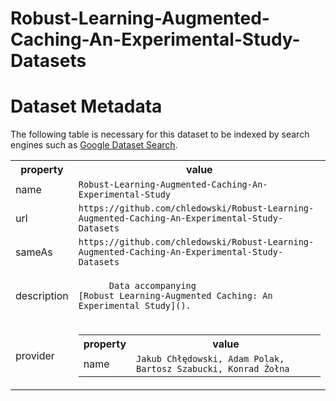 # Robust-Learning-Augmented-Caching-An-Experimental-Study-Datasets




# Dataset Metadata

The following table is necessary for this dataset to be indexed by search
engines such as <a href="https://g.co/datasetsearch">Google Dataset Search</a>.
<div itemscope itemtype="http://schema.org/Dataset">
<table>
  <tr>
    <th>property</th>
    <th>value</th>
  </tr>
  <tr>
    <td>name</td>
    <td><code itemprop="name">Robust-Learning-Augmented-Caching-An-Experimental-Study</code></td>
  </tr>
  <tr>
    <td>url</td>
    <td><code itemprop="url">https://github.com/chledowski/Robust-Learning-Augmented-Caching-An-Experimental-Study-Datasets</code></td>
  </tr>
  <tr>
    <td>sameAs</td>
    <td><code itemprop="sameAs">https://github.com/chledowski/Robust-Learning-Augmented-Caching-An-Experimental-Study-Datasets</code></td>
  </tr>
  <tr>
    <td>description</td>
    <td><code itemprop="description">
      Data accompanying
[Robust Learning-Augmented Caching: An Experimental Study]().
      </code></td>
  </tr>
  <tr>
    <td>provider</td>
    <td>
      <div itemscope itemtype="http://schema.org/Organization" itemprop="provider">
        <table>
          <tr>
            <th>property</th>
            <th>value</th>
          </tr>
          <tr>
            <td>name</td>
            <td><code itemprop="name">Jakub Chłędowski, Adam Polak, Bartosz Szabucki, Konrad Żołna</code></td>
          </tr>
        </table>
      </div>
    </td>
  </tr>
</table>
</div>
